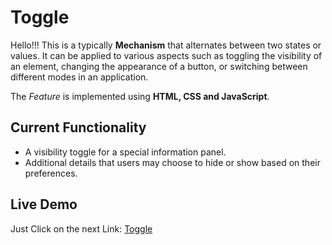 # Toggle

Hello!!! This is a typically **Mechanism** that alternates between two states or values. It can be applied to various aspects such as toggling the visibility of an element, changing the appearance of a button, or switching between different modes in an application.

The *Feature* is implemented using **HTML, CSS and JavaScript**.

## Current Functionality

- A visibility toggle for a special information panel.
- Additional details that users may choose to hide or show based on their preferences.

## Live Demo

Just Click on the next Link: [Toggle](https://davjulian19.github.io/Toggle/)

